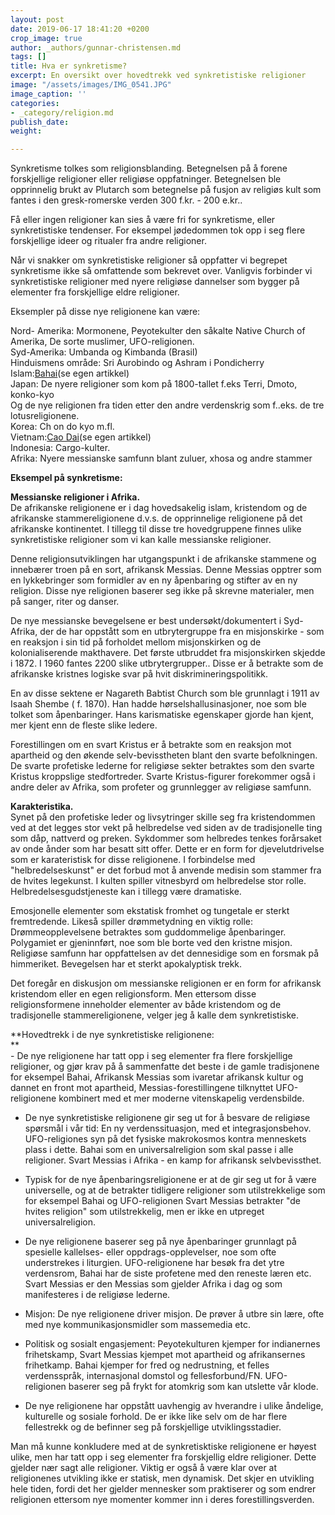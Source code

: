 ```yaml
---
layout: post
date: 2019-06-17 18:41:20 +0200
crop_image: true
author: _authors/gunnar-christensen.md
tags: []
title: Hva er synkretisme?
excerpt: En oversikt over hovedtrekk ved synkretistiske religioner
image: "/assets/images/IMG_0541.JPG"
image_caption: ''
categories:
- _category/religion.md
publish_date: 
weight: 

---
```

Synkretisme tolkes som religionsblanding. Betegnelsen på å forene forskjellige religioner eller religiøse oppfatninger. Betegnelsen ble opprinnelig brukt av Plutarch som betegnelse på fusjon av religiøs kult som fantes i den gresk-romerske verden 300 f.kr. - 200 e.kr..

Få eller ingen religioner kan sies å være fri for synkretisme, eller synkretistiske tendenser. For eksempel jødedommen tok opp i seg flere forskjellige ideer og ritualer fra andre religioner.

Når vi snakker om synkretistiske religioner så oppfatter vi begrepet synkretisme ikke så omfattende som bekrevet over. Vanligvis forbinder vi synkretistiske religioner med nyere religiøse dannelser som bygger på elementer fra forskjellige eldre religioner.

Eksempler på disse nye religionene kan være:

Nord- Amerika: Mormonene, Peyotekulter den såkalte Native Church of Amerika, De sorte muslimer, UFO-religionen.  
Syd-Amerika: Umbanda og Kimbanda (Brasil)  
Hinduismens område: Sri Aurobindo og Ashram i Pondicherry  
Islam:[Bahai](http://www.helping.no/bahai.htm)(se egen artikkel)  
Japan: De nyere religioner som kom på 1800-tallet f.eks Terri, Dmoto, konko-kyo  
Og de nye religionen fra tiden etter den andre verdenskrig som f..eks. de tre lotusreligionene.  
Korea: Ch on do kyo m.fl.  
Vietnam:[Cao Dai](http://www.helping.no/vietnam.htm)(se egen artikkel)  
Indonesia: Cargo-kulter.  
Afrika: Nyere messianske samfunn blant zuluer, xhosa og andre stammer

**Eksempel på synkretisme:**

**Messianske religioner i Afrika.**  
De afrikanske religionene er i dag hovedsakelig islam, kristendom og de afrikanske stammereligionene d.v.s. de opprinnelige religionene på det afrikanske kontinentet. I tillegg til disse tre hovedgruppene finnes ulike synkretistiske religioner som vi kan kalle messianske religioner.

Denne religionsutviklingen har utgangspunkt i de afrikanske stammene og innebærer troen på en sort, afrikansk Messias. Denne Messias opptrer som en lykkebringer som formidler av en ny åpenbaring og stifter av en ny religion. Disse nye religionen baserer seg ikke på skrevne materialer, men på sanger, riter og danser.

De nye messianske bevegelsene er best undersøkt/dokumentert i Syd-Afrika, der de har oppstått som en utbrytergruppe fra en misjonskirke - som en reaksjon i sin tid på forholdet mellom misjonskirken og de kolonialiserende makthavere. Det første utbruddet fra misjonskirken skjedde i 1872. I 1960 fantes 2200 slike utbrytergrupper.. Disse er å betrakte som de afrikanske kristnes logiske svar på hvit diskrimineringspolitikk.

En av disse sektene er Nagareth Babtist Church som ble grunnlagt i 1911 av Isaah Shembe ( f. 1870). Han hadde hørselshallusinasjoner, noe som ble tolket som åpenbaringer. Hans karismatiske egenskaper gjorde han kjent, mer kjent enn de fleste slike ledere.

Forestillingen om en svart Kristus er å betrakte som en reaksjon mot apartheid og den økende selv-bevisstheten blant den svarte befolkningen. De svarte profetiske lederne for religiøse sekter betraktes som den svarte Kristus kroppslige stedfortreder. Svarte Kristus-figurer forekommer også i andre deler av Afrika, som profeter og grunnlegger av religiøse samfunn.

**Karakteristika.**  
Synet på den profetiske leder og livsytringer skille seg fra kristendommen ved at det legges stor vekt på helbredelse ved siden av de tradisjonelle ting som dåp, nattverd og preken. Sykdommer som helbredes tenkes forårsaket av onde ånder som har besatt sitt offer. Dette er en form for djevelutdrivelse som er karateristisk for disse religionene. I forbindelse med "helbredelseskunst" er det forbud mot å anvende medisin som stammer fra de hvites legekunst. I kulten spiller vitnesbyrd om helbredelse stor rolle. Helbredelsesgudstjeneste kan i tillegg være dramatiske.

Emosjonelle elementer som ekstatisk fromhet og tungetale er sterkt fremtredende. Likeså spiller drømmetydning en viktig rolle: Drømmeopplevelsene betraktes som guddommelige åpenbaringer. Polygamiet er gjeninnført, noe som ble borte ved den kristne misjon. Religiøse samfunn har oppfattelsen av det dennesidige som en forsmak på himmeriket. Bevegelsen har et sterkt apokalyptisk trekk.

Det foregår en diskusjon om messianske religionen er en form for afrikansk kristendom eller en egen religionsform. Men ettersom disse religionsformene inneholder elementer av både kristendom og de tradisjonelle stammereligionene, velger jeg å kalle dem synkretistiske.

**Hovedtrekk i de nye synkretistiske religionene:  
**  
\- De nye religionene har tatt opp i seg elementer fra flere forskjellige religioner, og gjør krav på å sammenfatte det beste i de gamle tradisjonene for eksempel Bahai, Afrikansk Messias som ivaretar afrikansk kultur og dannet en front mot apartheid, Messias-forestillingene tilknyttet UFO-religionene kombinert med et mer moderne vitenskapelig verdensbilde.

* De nye synkretistiske religionene gir seg ut for å besvare de religiøse spørsmål i vår tid: En ny verdenssituasjon, med et integrasjonsbehov. UFO-religiones syn på det fysiske makrokosmos kontra menneskets plass i dette. Bahai som en universalreligion som skal passe i alle religioner. Svart Messias i Afrika - en kamp for afrikansk selvbevissthet.


* Typisk for de nye åpenbaringsreligionene er at de gir seg ut for å være universelle, og at de betrakter tidligere religioner som utilstrekkelige som for eksempel Bahai og UFO-religionen Svart Messias betrakter "de hvites religion" som utilstrekkelig, men er ikke en utpreget universalreligion.


* De nye religionene baserer seg på nye åpenbaringer grunnlagt på spesielle kallelses- eller oppdrags-opplevelser, noe som ofte understrekes i liturgien. UFO-religionene har besøk fra det ytre verdensrom, Bahai har de siste profetene med den reneste læren etc. Svart Messias er den Messias som gjelder Afrika i dag og som manifesteres i de religiøse lederne.


* Misjon: De nye religionene driver misjon. De prøver å utbre sin lære, ofte med nye kommunikasjonsmidler som massemedia etc.


* Politisk og sosialt engasjement: Peyotekulturen kjemper for indianernes frihetskamp, Svart Messias kjempet mot apartheid og afrikansernes frihetkamp. Bahai kjemper for fred og nedrustning, et felles verdensspråk, internasjonal domstol og fellesforbund/FN. UFO-religionen baserer seg på frykt for atomkrig som kan utslette vår klode.


* De nye religionene har oppstått uavhengig av hverandre i ulike åndelige, kulturelle og sosiale forhold. De er ikke like selv om de har flere fellestrekk og de befinner seg på forskjellige utviklingsstadier.

Man må kunne konkludere med at de synkretisktiske religionene er høyest ulike, men har tatt opp i seg elementer fra forskjellig eldre religioner. Dette gjelder nær sagt alle religioner. Viktig er også å være klar over at religionenes utvikling ikke er statisk, men dynamisk. Det skjer en utvikling hele tiden, fordi det her gjelder mennesker som praktiserer og som endrer religionen ettersom nye momenter kommer inn i deres forestillingsverden.